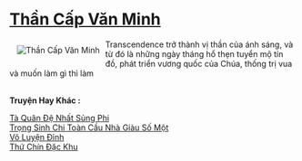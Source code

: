 <a href="https://truyenwiki.net/than-cap-van-minh.36050/" title="Thần Cấp Văn Minh"><h1>Thần Cấp Văn Minh</h1></a><div style="display:table"><img align="right" style="float: left; padding: 10px;" src="https://truyenwiki.net/a/img/str/src/36050.jpg" alt="Thần Cấp Văn Minh">Transcendence trở thành vị thần của ánh sáng, và từ đó là những ngày tháng hổ thẹn tuyển mộ tín đồ, phát triển vương quốc của Chúa, thống trị vua và muốn làm gì thì làm</div><p><br><b>Truyện Hay Khác :</b></p><a href="https://truyenwiki.net/ta-quan-de-nhat-sung-phi.35282/" alt="Tà Quân Đệ Nhất Sủng Phi">Tà Quân Đệ Nhất Sủng Phi</a><br/><a href="https://sangtacviet.wordpress.com/2020/10/22/trong-sinh-chi-toan-cau-nha-giau-so-mot/" alt="Trọng Sinh Chi Toàn Cầu Nhà Giàu Số Một">Trọng Sinh Chi Toàn Cầu Nhà Giàu Số Một</a><br/><a href="https://sangtacviet.wordpress.com/2020/10/22/vo-luyen-dinh/" alt="Võ Luyện Đỉnh">Võ Luyện Đỉnh</a><br/><a href="https://sangtacviet.wordpress.com/2020/10/22/thu-chin-dac-khu/" alt="Thứ Chín Đặc Khu">Thứ Chín Đặc Khu</a><br/>